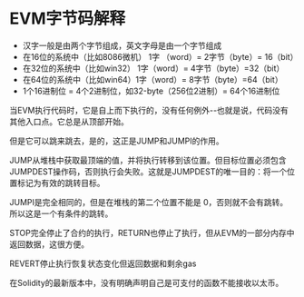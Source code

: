 # EVM字节码解释

- 汉字一般是由两个字节组成，英文字母是由一个字节组成
- 在16位的系统中（比如8086微机） 1字 （word）= 2字节（byte）= 16（bit）
- 在32位的系统中（比如win32） 1字（word）= 4字节（byte）=32（bit）
- 在64位的系统中（比如win64）1字（word）= 8字节（byte）=64（bit）
- 1个16进制位 = 4个2进制位，如32-byte（256位2进制）= 64个16进制位

当EVM执行代码时，它是自上而下执行的，没有任何例外--也就是说，代码没有其他入口点。它总是从顶部开始。

但是它可以跳来跳去，是的，这正是JUMP和JUMPI的作用。

JUMP从堆栈中获取最顶端的值，并将执行转移到该位置。但目标位置必须包含JUMPDEST操作码，否则执行会失败。这就是JUMPDEST的唯一目的：将一个位置标记为有效的跳转目标。

JUMPI是完全相同的，但是在堆栈的第二个位置不能是 0，否则就不会有跳转。所以这是一个有条件的跳转。

STOP完全停止了合约的执行，RETURN也停止了执行，但从EVM的一部分内存中返回数据，这很方便。

REVERT停止执行恢复状态变化但返回数据和剩余gas


在Solidity的最新版本中，没有明确声明自己是可支付的函数不能接收以太币。